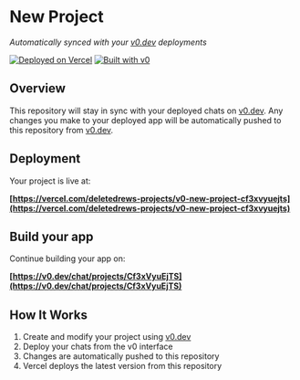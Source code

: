# New Project

*Automatically synced with your [v0.dev](https://v0.dev) deployments*

[![Deployed on Vercel](https://img.shields.io/badge/Deployed%20on-Vercel-black?style=for-the-badge&logo=vercel)](https://vercel.com/deletedrews-projects/v0-new-project-cf3xvyuejts)
[![Built with v0](https://img.shields.io/badge/Built%20with-v0.dev-black?style=for-the-badge)](https://v0.dev/chat/projects/Cf3xVyuEjTS)

## Overview

This repository will stay in sync with your deployed chats on [v0.dev](https://v0.dev).
Any changes you make to your deployed app will be automatically pushed to this repository from [v0.dev](https://v0.dev).

## Deployment

Your project is live at:

**[https://vercel.com/deletedrews-projects/v0-new-project-cf3xvyuejts](https://vercel.com/deletedrews-projects/v0-new-project-cf3xvyuejts)**

## Build your app

Continue building your app on:

**[https://v0.dev/chat/projects/Cf3xVyuEjTS](https://v0.dev/chat/projects/Cf3xVyuEjTS)**

## How It Works

1. Create and modify your project using [v0.dev](https://v0.dev)
2. Deploy your chats from the v0 interface
3. Changes are automatically pushed to this repository
4. Vercel deploys the latest version from this repository
